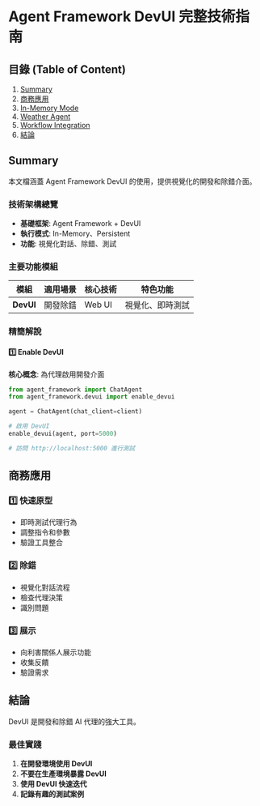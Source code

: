 # Agent Framework DevUI 完整技術指南

## 目錄 (Table of Content)

1. [Summary](#summary)
2. [商務應用](#商務應用)
3. [In-Memory Mode](#1-in-memory-mode)
4. [Weather Agent](#2-weather-agent)
5. [Workflow Integration](#3-workflow-integration)
6. [結論](#結論)

## Summary

本文檔涵蓋 Agent Framework DevUI 的使用，提供視覺化的開發和除錯介面。

### 技術架構總覽
- **基礎框架**: Agent Framework + DevUI
- **執行模式**: In-Memory、Persistent
- **功能**: 視覺化對話、除錯、測試

### 主要功能模組
| 模組 | 適用場景 | 核心技術 | 特色功能 |
| ---- | -------- | -------- | -------- |
| **DevUI** | 開發除錯 | Web UI | 視覺化、即時測試 |

### 精簡解說

#### 1️⃣ Enable DevUI
**核心概念**: 為代理啟用開發介面

```python
from agent_framework import ChatAgent
from agent_framework.devui import enable_devui

agent = ChatAgent(chat_client=client)

# 啟用 DevUI
enable_devui(agent, port=5000)

# 訪問 http://localhost:5000 進行測試
```

## 商務應用

### 1️⃣ 快速原型
- 即時測試代理行為
- 調整指令和參數
- 驗證工具整合

### 2️⃣ 除錯
- 視覺化對話流程
- 檢查代理決策
- 識別問題

### 3️⃣ 展示
- 向利害關係人展示功能
- 收集反饋
- 驗證需求

## 結論

DevUI 是開發和除錯 AI 代理的強大工具。

### 最佳實踐

1. **在開發環境使用 DevUI**
2. **不要在生產環境暴露 DevUI**
3. **使用 DevUI 快速迭代**
4. **記錄有趣的測試案例**
